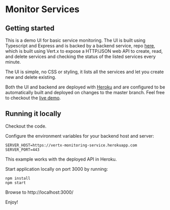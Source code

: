 Monitor Services
===============

Getting started
--------------
This is a demo UI for basic service monitoring.
The UI is built using Typescript and Express and is backed by a backend service, repo [here](https://github.com/unicodr/vertx-monitoring-service), which is built using Vert.x to expose a HTTP/JSON web API to create, read, and delete services and checking the status of the listed services every minute.  

The UI is simple, no CSS or styling, it lists all the services and let you create new and delete existing.

Both the UI and backend are deployed with [Heroku](https://www.heroku.com/) and are configured to be automatically built and deployed on changes to the master branch. 
Feel free to checkout the [live demo](https://vertx-monitoring-client.herokuapp.com/). 


Running it locally
--------------
Checkout the code.  

Configure the environment variables for your backend host and server: 
```
SERVER_HOST=https://vertx-monitoring-service.herokuapp.com
SERVER_PORT=443
```
This example works with the deployed API in Heroku.

Start application locally on port 3000 by running:

```
npm install
npm start
```

Browse to http://localhost:3000/

Enjoy!